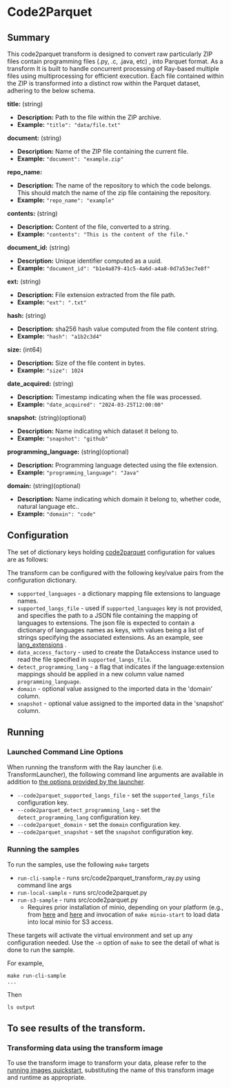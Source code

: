 # Code2Parquet 

## Summary 
This code2parquet transform is designed to convert raw particularly ZIP files contain programming files (.py, .c, .java, etc) , 
into Parquet format. 
As a transform It is built to handle concurrent processing of Ray-based
multiple files using multiprocessing for efficient execution.
Each file contained within the ZIP is transformed into a distinct row within the Parquet dataset, adhering to the below schema.

**title:** (string)

- **Description:** Path to the file within the ZIP archive.
- **Example:** `"title": "data/file.txt"`

**document:** (string)

- **Description:** Name of the ZIP file containing the current file.
- **Example:** `"document": "example.zip"`

**repo_name:**

- **Description:** The name of the repository to which the code belongs. This should match the name of the zip file containing the repository.
- **Example:** `"repo_name": "example"`

**contents:** (string)

- **Description:** Content of the file, converted to a string.
- **Example:** `"contents": "This is the content of the file."`

**document_id:** (string)

- **Description:** Unique identifier computed as a uuid. 
- **Example:** `"document_id": "b1e4a879-41c5-4a6d-a4a8-0d7a53ec7e8f"`

**ext:** (string)

- **Description:** File extension extracted from the file path.
- **Example:** `"ext": ".txt"`

**hash:** (string)

- **Description:** sha256 hash value computed from the file content string.
- **Example:** `"hash": "a1b2c3d4"`

**size:** (int64)

- **Description:** Size of the file content in bytes.
- **Example:** `"size": 1024`

**date_acquired:** (string)

- **Description:** Timestamp indicating when the file was processed.
- **Example:** `"date_acquired": "2024-03-25T12:00:00"`

**snapshot:** (string)(optional)

- **Description:** Name indicating which dataset it belong to.
- **Example:** `"snapshot": "github"`

**programming_language:** (string)(optional)

- **Description:** Programming language detected using the file extension.
- **Example:** `"programming_language": "Java"`

**domain:** (string)(optional)

- **Description:** Name indicating which domain it belong to, whether code, natural language etc..
- **Example:** `"domain": "code"`



## Configuration 

The set of dictionary keys holding [code2parquet](src/code2parquet_transform.py) 
configuration for values are as follows:

The transform can be configured with the following key/value pairs
from the configuration dictionary.
* `supported_languages` - a dictionary mapping file extensions to language names.
* `supported_langs_file` - used if `supported_languages` key is not provided,
  and specifies the path to a JSON file containing the mapping of languages
  to extensions. The json file is expected to contain a dictionary of
  languages names as keys, with values being a list of strings specifying the
  associated extensions. As an example, see 
  [lang_extensions](test-data/languages/lang_extensions.json) .
* `data_access_factory` - used to create the DataAccess instance used to read
the file specified in `supported_langs_file`.
* `detect_programming_lang` - a flag that indicates if the language:extension mappings
  should be applied in a new column value named `programming_language`.
* `domain` - optional value assigned to the imported data in the 'domain' column.
* `snapshot` -  optional value assigned to the imported data in the 'snapshot' column.

## Running

### Launched Command Line Options
When running the transform with the Ray launcher (i.e. TransformLauncher),
the following command line arguments are available in addition to
[the options provided by the launcher](../../../../data-processing-lib/doc/ray-launcher-options.md).

* `--code2parquet_supported_langs_file` - set the `supported_langs_file` configuration key. 
* `--code2parquet_detect_programming_lang` - set the `detect_programming_lang` configuration key. 
* `--code2parquet_domain` - set the `domain` configuration key. 
* `--code2parquet_snapshot` -  set the `snapshot` configuration key. 

### Running the samples
To run the samples, use the following `make` targets

* `run-cli-sample` - runs src/code2parquet_transform_ray.py using command line args
* `run-local-sample` - runs src/code2parquet.py
* `run-s3-sample` - runs src/code2parquet.py
    * Requires prior installation of minio, depending on your platform (e.g., from [here](https://min.io/docs/minio/macos/index.html)
     and [here](https://min.io/docs/minio/linux/index.html) 
     and invocation of `make minio-start` to load data into local minio for S3 access.

These targets will activate the virtual environment and set up any configuration needed.
Use the `-n` option of `make` to see the detail of what is done to run the sample.

For example, 
```shell
make run-cli-sample
...
```
Then 
```shell
ls output
```
To see results of the transform.
---------------------------------


### Transforming data using the transform image

To use the transform image to transform your data, please refer to the 
[running images quickstart](../../../../doc/quick-start/run-transform-image.md),
substituting the name of this transform image and runtime as appropriate.
